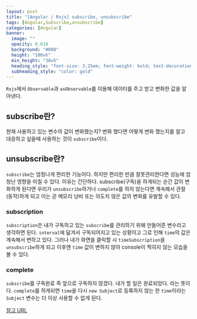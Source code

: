 ```yaml
---
layout: post
title: "[Angular / Rxjs] subscribe, unsubscribe"
tags: [Angular,Subscribe,unsubscribe]
categories: [Angular]
banner:
  image: ""
  opacity: 0.618
  background: "#000"
  height: "100vh"
  min_height: "38vh"
  heading_style: "font-size: 3.25em; font-weight: bold; text-decoration: underline"
  subheading_style: "color: gold"
---
```



`Rxjs`에서 `Observable`과 `asObservable`를 이용해 데이터를 주고 받고 변화한 값을 알아낸다.

## subscribe란?
현재 사용하고 있는 변수의 값이 변화했는지? 변화 했다면 어떻게 변화 했는지를 알고 대응하고 싶을때 사용하는 것이 `subscribe`이다.

## unsubscribe란?
`subscribe`는 엄청나게 편리한 기능이다. 하지만 편리한 만큼 잘못관리한다면 성능에 엄청난 영향을 미칠 수 있다. 이유는 간단하다. subscribe(구독)을 하게되는 순간 값이 변화하게 된다면 우리가 `unsubscribe`하거나 `complete`를 하지 않는다면 계속해서 관찰(동작)하게 되고 이는 곧 메모리 낭비 또는 의도치 않은 값의 변화를 유발할 수 있다.


### subscription
`subscription`은 내가 구독하고 있는 `subscribe`를 관리하기 위해 만들어준 변수라고 생각하면 된다. `interval`에 닮겨서 구독되어지고 있는 상황이고 그로 인해 `time`의 값은 계속해서 변하고 있다. 그러나 내가 화면을 클릭할 시 `timeSubscription`을 `unsubscribe`하게 되고 이후엔 `time` 값이 변하지 않아 console이 찍히지 않는 모습을 볼 수 있다.

### complete
`subscribe`를 구독완료 즉 앞으로 구독하지 않겠다. 내가 할 일은 완료되었다. 라는 뜻이다. `complete`를 하게되면 `time`을 다시 `new Subject`로 등록하지 않는 한 `time`이라는 `Subject` 변수는 더 이상 사용할 수 없게 된다.

[참고 URL](https://velog.io/@leehangeul/Angular-Rxjs-subscribe-unsubscribe)